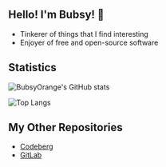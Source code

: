 ## Hello! I'm Bubsy! :wave:

- Tinkerer of things that I find interesting
- Enjoyer of free and open-source software

## Statistics
![BubsyOrange's GitHub stats](https://github-readme-stats.vercel.app/api?username=BubsyOrange&theme=shadow_green&show_icons=true)

![Top Langs](https://github-readme-stats.vercel.app/api/top-langs/?username=BubsyOrange&theme=shadow_green&layout=compact)

## My Other Repositories
- [Codeberg](https://codeberg.org/BubsyOrange)
- [GitLab](https://gitlab.com/BubsyOrange)
